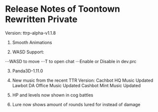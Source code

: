 # Release Notes of Toontown Rewritten Private

Version: ttrp-alpha-v1.1.8

1. Smooth Animations

2. WASD Support:

⋅⋅⋅WASD to move
⋅⋅⋅T to open chat
⋅⋅⋅Enable or Disable in dev.prc

3. Panda3D-1.11.0

4. New music from the recent TTR Version:
  Cachbot HQ Music Updated
  Lawbot DA Office Music Updated
  Cashbot Mint Music Updated

5. HP and levels now shown in cog battles

6. Lure now shows amount of rounds lured for instead of damage
